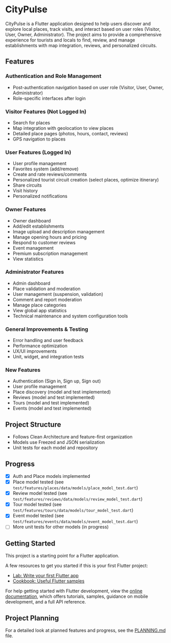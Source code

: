 # CityPulse

CityPulse is a Flutter application designed to help users discover and explore local places, track visits, and interact based on user roles (Visitor, User, Owner, Administrator). The project aims to provide a comprehensive experience for tourists and locals to find, review, and manage establishments with map integration, reviews, and personalized circuits.

## Features

### Authentication and Role Management

- Post-authentication navigation based on user role (Visitor, User, Owner, Administrator)
- Role-specific interfaces after login

### Visitor Features (Not Logged In)

- Search for places
- Map integration with geolocation to view places
- Detailed place pages (photos, hours, contact, reviews)
- GPS navigation to places

### User Features (Logged In)

- User profile management
- Favorites system (add/remove)
- Create and rate reviews/comments
- Personalized tourist circuit creation (select places, optimize itinerary)
- Share circuits
- Visit history
- Personalized notifications

### Owner Features

- Owner dashboard
- Add/edit establishments
- Image upload and description management
- Manage opening hours and pricing
- Respond to customer reviews
- Event management
- Premium subscription management
- View statistics

### Administrator Features

- Admin dashboard
- Place validation and moderation
- User management (suspension, validation)
- Comment and report moderation
- Manage place categories
- View global app statistics
- Technical maintenance and system configuration tools

### General Improvements & Testing

- Error handling and user feedback
- Performance optimization
- UX/UI improvements
- Unit, widget, and integration tests

### New Features

- Authentication (Sign in, Sign up, Sign out)
- User profile management
- Place discovery (model and test implemented)
- Reviews (model and test implemented)
- Tours (model and test implemented)
- Events (model and test implemented)

## Project Structure

- Follows Clean Architecture and feature-first organization
- Models use Freezed and JSON serialization
- Unit tests for each model and repository

## Progress

- [x] Auth and Place models implemented
- [x] Place model tested (see `test/features/places/data/models/place_model_test.dart`)
- [x] Review model tested (see `test/features/reviews/data/models/review_model_test.dart`)
- [x] Tour model tested (see `test/features/tours/data/models/tour_model_test.dart`)
- [x] Event model tested (see `test/features/events/data/models/event_model_test.dart`)
- [ ] More unit tests for other models (in progress)

## Getting Started

This project is a starting point for a Flutter application.

A few resources to get you started if this is your first Flutter project:

- [Lab: Write your first Flutter app](https://docs.flutter.dev/get-started/codelab)
- [Cookbook: Useful Flutter samples](https://docs.flutter.dev/cookbook)

For help getting started with Flutter development, view the [online documentation](https://docs.flutter.dev/), which offers tutorials, samples, guidance on mobile development, and a full API reference.

## Project Planning

For a detailed look at planned features and progress, see the [PLANNING.md](https://github.com/FrancKINANI/Local-Lens/blob/master/PLANNING.md) file.
